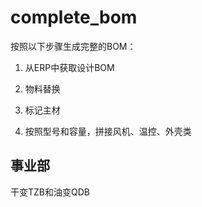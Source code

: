 # complete_bom
按照以下步骤生成完整的BOM：

1. 从ERP中获取设计BOM

2. 物料替换

3. 标记主材

4. 按照型号和容量，拼接风机、温控、外壳类


## 事业部
干变TZB和油变QDB
